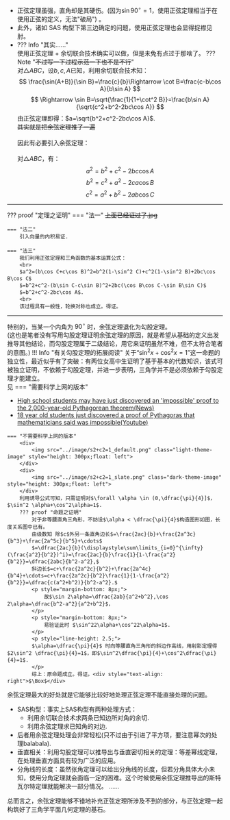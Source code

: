 - 正弦定理虽强，直角却是其硬伤。(因为$\sin 90^{\circ}=1$，使用正弦定理相当于在使用正弦的定义，无法"破局")  。
- 此外，诸如 SAS 构型下第三边确定的问题，使用正弦定理也会显得捉襟见肘。
- ??? Info "其实……"
    <br>
    使用正弦定理 + 余切联合技术确实可以做，但是未免有点过于那啥了。
    ??? Note "<s>不过写一下过程示范一下也不是不行</s>"
        <br>
        对$\triangle ABC$，设$b,c,A$已知，利用余切联合技术知：  
        $$ \frac{\sin(A+B)}{\sin B}=\frac{c}{b}\Rightarrow \cot B=\frac{c-b\cos A}{b\sin A} $$
        $$ \Rightarrow \sin B=\sqrt{\frac{1}{1+\cot^2 B}}=\frac{b\sin A}{\sqrt{c^2+b^2-2bc\cos A}} $$
        由正弦定理即得：$a=\sqrt{b^2+c^2-2bc\cos A}$.  
        <s>其实就是把余弦定理推了一遍</s>  
        <br>
因此有必要引入余弦定理：<br><br>
对$\triangle ABC$，有：
$$ a^2=b^2+c^2-2bc\cos A $$
$$ b^2=c^2+a^2-2ca\cos B $$
$$ c^2=a^2+b^2-2ab\cos C $$

---

??? proof "定理之证明"
    === "法一"
        <s>上面已经证过了.jpg</s>

    === "法二"
        引入向量的内积易证.

    === "法三"
        我们利用正弦定理和三角函数的基本运算公式：  
        <br>
        $a^2=(b\cos C+c\cos B)^2=b^2(1-\sin^2 C)+c^2(1-\sin^2 B)+2bc\cos B\cos C$  
        $=b^2+c^2-(b\sin C-c\sin B)^2+2bc(\cos B\cos C-\sin B\sin C)$  
        $=b^2+c^2-2bc\cos A$.  
        <br>
        该过程具有一般性，轮换对称也成立。得证。

---

特别的，当某一个内角为 $90^{\circ}$ 时，余弦定理退化为勾股定理。  
(这也是笔者没有写用勾股定理证明余弦定理的原因，就是希望从基础的定义出发推导其他结论，而勾股定理属于二级结论，用它来证明虽然不难，但不太符合笔者的意图。)
!!! Info "有关勾股定理的拓展阅读"
    关于“$\sin^2 x+\cos^2 x=1$”这一命题的独立性，最近似乎有了突破：有两位女高中生证明了基于基本的代数知识，该式可被独立证明，不依赖于勾股定理，并进一步表明，三角学并不是必须依赖于勾股定理才能建立。  
    见
    === "需要科学上网的版本"
        <ul>
            <li>
                [High school students may have just discovered an 'impossible' proof to the 2,000-year-old Pythagorean theorem(News)](https://www.livescience.com/high-school-students-may-have-just-discovered-an-impossible-proof-to-the-2000-year-old-pythagoeran-theorem)
            </li>
            <li>
                [18 year old students just discovered a proof of Pythagoras that mathematicians said was impossible(Youtube)](https://www.youtube.com/watch?v=juFdo2bijic)
            </li>
        </ul>

    === "不需要科学上网的版本"
        <div>
            <img src="../image/s2+c2=1_default.png" class="light-theme-image" style="height: 300px;float: left">
        </div>
        <div>
            <img src="../image/s2+c2=1_slate.png" class="dark-theme-image" style="height: 300px;float: left">
        </div>        
        利用诱导公式可知，只需证明对$\forall \alpha \in (0,\dfrac{\pi}{4}]$，$\sin^2 \alpha+\cos^2\alpha=1$.  
        ??? proof "命题之证明"
            对于非等腰直角三角形，不妨设$\alpha < \dfrac{\pi}{4}$构造图形如图，长度关系图中已有。  
            由级数知 除$c$外另一条直角边长$=\frac{2ac}{b}+\frac{2a^3c}{b^3}+\frac{2a^5c}{b^5}+\cdots$  
            $=\dfrac{2ac}{b}(\displaystyle\sum\limits_{i=0}^{\infty}(\frac{a^2}{b^2})^i)=\frac{2ac}{b}\frac{1}{1-\frac{a^2}{b^2}}=\dfrac{2abc}{b^2-a^2},$  
            斜边长$=c+\frac{2a^2c}{b^2}+\frac{2a^4c}{b^4}+\cdots=c+\frac{2a^2c}{b^2}\frac{1}{1-\frac{a^2}{b^2}}=\dfrac{c(a^2+b^2)}{b^2-a^2}.$  
            <p style="margin-bottom: 8px;">
                故$\sin 2\alpha=\dfrac{2ab}{a^2+b^2},\cos 2\alpha=\dfrac{b^2-a^2}{a^2+b^2}$，
            </p>
            <p style="margin-bottom: 8px;">
                易验证此时 $\sin^22\alpha+\cos^22\alpha=1$.
            </p>
            <p style="line-height: 2.5;">
            $\alpha=\dfrac{\pi}{4}$ 时向等腰直角三角形的斜边作高线，用射影定理得$2\sin^2 \dfrac{\pi}{4}=1$，即$\sin^2\dfrac{\pi}{4}+\cos^2\dfrac{\pi}{4}=1$.
            </p>
            综上：原命题成立。得证。<div style="text-align: right">$\Box$</div>
余弦定理最大的好处就是它能够比较好地处理正弦定理不能直接处理的问题。

- SAS构型：事实上SAS构型有两种处理方式：
    - 利用余切联合技术求两条已知边所对角的余切.
    - 利用余弦定理求已知角的对边.
- 后者用余弦定理处理会非常轻松(只不过由于引进了平方项，要注意幂次的处理balabala).
- 垂直相关：利用勾股定理可以推导出与垂直密切相关的定理：等差幂线定理，在处理垂直方面具有较为广泛的应用。
- 分角线的长度：虽然张角定理可以给出分角线的长度，但若分角具体大小未知，使用分角定理就会面临一定的困难。这个时候使用余弦定理推导出的斯特瓦尔特定理就能解决一部分情况。
……

总而言之，余弦定理能够不错地补充正弦定理所涉及不到的部分，与正弦定理一起构筑好了三角学平面几何定理的基石。  
